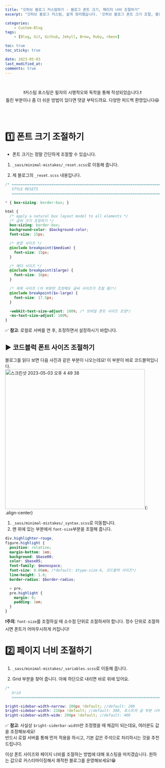 ```yaml
---
title: "깃허브 블로그 커스텀하기 - 블로그 폰트 크기, 페이지 너비 조절하기"
excerpt: "깃허브 블로그 커스텀, 쉽게 정리했습니다. '깃허브 블로그 폰트 크기 조절, 블로그 너비 조절"

categories:
    - Custom-Blog
tags:
    - [Blog, Git, Github, Jekyll, Brew, Ruby, rbenv]

toc: true
toc_sticky: true

date: 2023-05-03
last_modified_at: 
comments: true
---
```

<br>

<div align=center>


❗️커스텀 포스팅은 필자의 시행착오와 독학을 통해 작성되었습니다.❗️<br> 틀린 부분이나 좀 더 쉬운 방법이 있다면 댓글 부탁드려요. 다양한 피드백 환영입니다😃


</div>

<br><br>

# 1️⃣ 폰트 크기 조절하기
* 폰트 크기는 정말 간단하게 조절할 수 있습니다.

1. `_sass/minimal-mistakes/_reset.scss`로 이동해 줍니다.

2. 제 블로그의 `_reset.scss` 내용입니다. <br>

```scss
/* ==========================================================================
   STYLE RESETS
   ========================================================================== */

* { box-sizing: border-box; }

html {
  /* apply a natural box layout model to all elements */
  /* 글씨 크기 조정하기 */
  box-sizing: border-box;
  background-color: $background-color;
  font-size: 15px;

  /* 본문 사이즈 */
  @include breakpoint($medium) {
    font-size: 15px;
  }

  /* 헤더 사이즈 */
  @include breakpoint($large) {
    font-size: 16px;
  }

  /* 제목 사이즈 (이 부분만 조정해도 글씨 사이즈가 조절 됨)*/
  @include breakpoint($x-large) {
    font-size: 17.5px;
  }

  -webkit-text-size-adjust: 100%; /* 모바일 폰트 사이즈 조정*/
  -ms-text-size-adjust: 100%;
}
```

✅ **참고**: 로컬로 서버를 연 후, 조정하면서 설정하시기 바랍니다. 

## ▶️ 코드블럭 폰트 사이즈 조절하기
블로그를 읽다 보면 다음 사진과 같은 부분이 나오는데요! 이 부분이 바로 코드블럭입니다.<br>
<img width="455" alt="스크린샷 2023-05-03 오후 4 49 38" src="https://user-images.githubusercontent.com/86516594/235859375-220c5bd2-710b-4041-952e-cc7c145279c8.png">{: .align-center}

1. `_sass/minimal-mistakes/_syntax.scss`로 이동합니다.
2. 맨 위에 있는 부분에서 `font-size`부분을 조절해 줍니다.<br>

```scss
div.highlighter-rouge,
figure.highlight {
  position: relative;
  margin-bottom: 1em;
  background: $base00;
  color: $base05;
  font-family: $monospace;
  font-size: 0.80em; /*default: $type-size-6, 코드블럭 사이즈*/
  line-height: 1.8;
  border-radius: $border-radius;

  > pre,
  pre.highlight {
    margin: 0;
    padding: 1em;
  }
}
```

❗️**주의**: `font-size`를 조절하실 때 소수점 단위로 조절하셔야 합니다. 정수 단위로 조절하시면 폰트가 어마무시하게 커집니다!

# 2️⃣ 페이지 너비 조절하기
1. `_sass/minimal-mistakes/_variables.scss`로 이동해 줍니다.

2. Grid 부분을 찾아 줍니다. 아예 하단으로 내리면 바로 위에 있어요.

```scss
/*
   Grid
   ========================================================================== */

$right-sidebar-width-narrow: 200px !default; //default: 200
$right-sidebar-width: 210px !default; //default: 300, 포스트의 글 부분 너비 조정
$right-sidebar-width-wide: 200px !default; //default: 400

```
✅ **참고**: 사실상 `$right-siderbar-width`만 조정했을 때 체감이 되는데요, 여러분도 값을 조정해보세요!<br>반드시 로컬 서버를 통해 먼저 적용을 하시고, 기본 값은 주석으로 처리하시는 것을 추천드립니다.

이상 폰트 사이즈와 페이지 너비를 조절하는 방법에 대해 포스팅을 마치겠습니다. 원하는 값으로 커스터마이징해서 쾌적한 블로그를 운영해보세요!😁